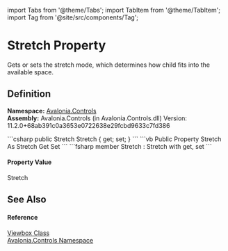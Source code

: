 import Tabs from '@theme/Tabs'; 
import TabItem from '@theme/TabItem'; 
import Tag from '@site/src/components/Tag'; 

# Stretch Property


Gets or sets the stretch mode, which determines how child fits into the available space.



## Definition
**Namespace:** <a href="N_Avalonia_Controls">Avalonia.Controls</a>  
**Assembly:** Avalonia.Controls (in Avalonia.Controls.dll) Version: 11.2.0+68ab391c0a3653e0722638e29fcbd9633c7fd386

<Tabs groupId="api-code-preview">
<TabItem value="csharp" label="C#">
```csharp
public Stretch Stretch { get; set; }
```
</TabItem>
<TabItem value="vb" label="VB">
```vb
Public Property Stretch As Stretch
	Get
	Set
```
</TabItem>
<TabItem value="fsharp" label="F#">
```fsharp
member Stretch : Stretch with get, set
```
</TabItem>
</Tabs>



#### Property Value
Stretch

## See Also


#### Reference
<a href="T_Avalonia_Controls_Viewbox">Viewbox Class</a>  
<a href="N_Avalonia_Controls">Avalonia.Controls Namespace</a>  
